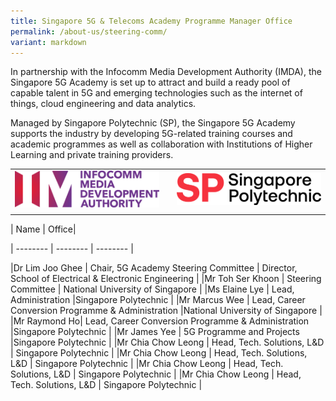 ```yaml
---
title: Singapore 5G & Telecoms Academy Programme Manager Office
permalink: /about-us/steering-comm/
variant: markdown
---
```

In partnership with the Infocomm Media Development Authority (IMDA), the Singapore 5G Academy is set up to attract and build a ready pool of capable talent in 5G and emerging technologies such as the internet of things, cloud engineering and data analytics.

Managed by Singapore Polytechnic (SP), the Singapore 5G Academy supports the industry by developing 5G-related training courses and academic programmes as well as collaboration with Institutions of Higher Learning and private training providers.






|  |  |    | 
| -------- | -------- | -------- | 
|<img alt="IMDA" src="/images/banners-and-logos/IMDA%20Logo.png">|  |<img alt="SP" src="/images/banners-and-logos/SP%20Logo.png"> |
|  ||  | 



| Name | Office| 

| -------- | -------- | -------- |

|Dr Lim Joo Ghee | Chair, 5G Academy Steering Committee | Director, School of Electrical &amp; Electronic Engineering |
|Mr Toh Ser Khoon | Steering Committee  | National University of Singapore |
|Ms Elaine Lye | Lead, Administration |Singapore Polytechnic |
|Mr Marcus Wee | Lead, Career Conversion Programme &amp; Administration |National University of Singapore |
|Mr Raymond Ho| Lead, Career Conversion Programme &amp; Administration |Singapore Polytechnic |
|Mr James Yee | 5G Programme and Projects |Singapore Polytechnic |
|Mr Chia Chow Leong | Head, Tech. Solutions, L&amp;D  | Singapore Polytechnic |
|Mr Chia Chow Leong | Head, Tech. Solutions, L&amp;D  | Singapore Polytechnic |
|Mr Chia Chow Leong | Head, Tech. Solutions, L&amp;D  | Singapore Polytechnic |
|Mr Chia Chow Leong | Head, Tech. Solutions, L&amp;D  | Singapore Polytechnic |